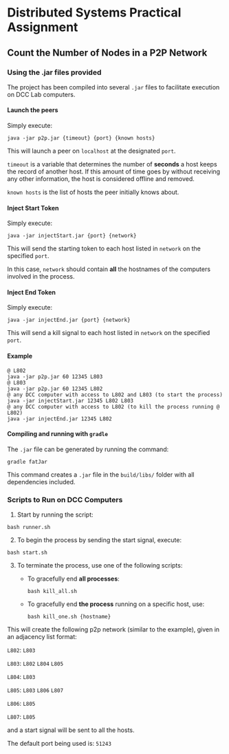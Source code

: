 # Distributed Systems Practical Assignment
## Count the Number of Nodes in a P2P Network


### Using the .jar files provided

The project has been compiled into several ```.jar``` files to facilitate execution on DCC Lab computers.


#### Launch the peers

Simply execute:

```
java -jar p2p.jar {timeout} {port} {known hosts}
```

This will launch a peer on ```localhost``` at the designated ```port```.

`timeout` is a variable that determines the number of **seconds** a host keeps the record of another host. If this amount of time goes by without receiving any other information, the host is considered offline and removed.

`known hosts` is the list of hosts the peer initially knows about.


#### Inject Start Token

Simply execute:

```
java -jar injectStart.jar {port} {network}
```

This will send the starting token to each host listed in ```network``` on the specified ```port```.

In this case, ```network``` should contain **all** the hostnames of the computers involved in the process.


#### Inject End Token

Simply execute:

```
java -jar injectEnd.jar {port} {network}
```

This will send a kill signal to each host listed in ```network``` on the specified ```port```.

#### Example

```
@ L802
java -jar p2p.jar 60 12345 L803
@ L803
java -jar p2p.jar 60 12345 L802
@ any DCC computer with access to L802 and L803 (to start the process)
java -jar injectStart.jar 12345 L802 L803
@ any DCC computer with access to L802 (to kill the process running @ L802)
java -jar injectEnd.jar 12345 L802
```

#### Compiling and running with ```gradle``` 

The ```.jar``` file can be generated by running the command:

```
gradle fatJar
```

This command creates a ```.jar``` file in the ```build/libs/``` folder with all dependencies included.

### Scripts to Run on DCC Computers

1. Start by running the script:

```
bash runner.sh
``` 

2. To begin the process by sending the start signal, execute:

```
bash start.sh
```

3. To terminate the process, use one of the following scripts:

   - To gracefully end **all processes**:

     ``` 
     bash kill_all.sh
     ```

   - To gracefully end **the process** running on a specific host, use:

     ``` 
     bash kill_one.sh {hostname}
     ```

This will create the following p2p network (similar to the example), given in an adjacency list format:

```L802```: ```L803```

```L803```: ```L802``` ```L804``` ```L805```

```L804```: ```L803```

```L805```: ```L803``` ```L806``` ```L807```

```L806```: ```L805```

```L807```: ```L805```


and a start signal will be sent to all the hosts.

The default port being used is: ```51243```
